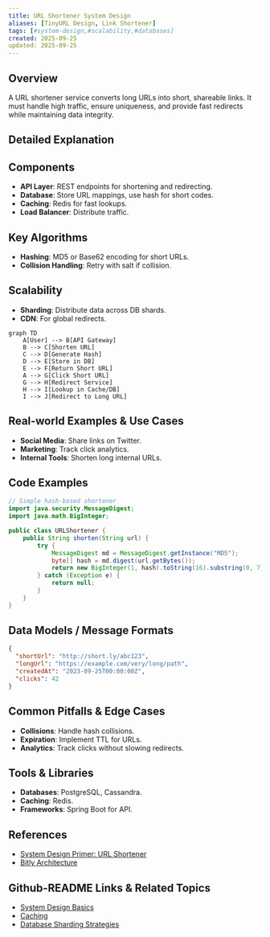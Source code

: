 ```yaml
---
title: URL Shortener System Design
aliases: [TinyURL Design, Link Shortener]
tags: [#system-design,#scalability,#databases]
created: 2025-09-25
updated: 2025-09-25
---
```


## Overview

A URL shortener service converts long URLs into short, shareable links. It must handle high traffic, ensure uniqueness, and provide fast redirects while maintaining data integrity.

## Detailed Explanation

## Components
- **API Layer**: REST endpoints for shortening and redirecting.
- **Database**: Store URL mappings, use hash for short codes.
- **Caching**: Redis for fast lookups.
- **Load Balancer**: Distribute traffic.

## Key Algorithms
- **Hashing**: MD5 or Base62 encoding for short URLs.
- **Collision Handling**: Retry with salt if collision.

## Scalability
- **Sharding**: Distribute data across DB shards.
- **CDN**: For global redirects.

```mermaid
graph TD
    A[User] --> B[API Gateway]
    B --> C[Shorten URL]
    C --> D[Generate Hash]
    D --> E[Store in DB]
    E --> F[Return Short URL]
    A --> G[Click Short URL]
    G --> H[Redirect Service]
    H --> I[Lookup in Cache/DB]
    I --> J[Redirect to Long URL]
```
## Real-world Examples & Use Cases

- **Social Media**: Share links on Twitter.
- **Marketing**: Track click analytics.
- **Internal Tools**: Shorten long internal URLs.

## Code Examples

```java
// Simple hash-based shortener
import java.security.MessageDigest;
import java.math.BigInteger;

public class URLShortener {
    public String shorten(String url) {
        try {
            MessageDigest md = MessageDigest.getInstance("MD5");
            byte[] hash = md.digest(url.getBytes());
            return new BigInteger(1, hash).toString(16).substring(0, 7);
        } catch (Exception e) {
            return null;
        }
    }
}
```

## Data Models / Message Formats

```json
{
  "shortUrl": "http://short.ly/abc123",
  "longUrl": "https://example.com/very/long/path",
  "createdAt": "2023-09-25T00:00:00Z",
  "clicks": 42
}
```

## Common Pitfalls & Edge Cases
- **Collisions**: Handle hash collisions.
- **Expiration**: Implement TTL for URLs.
- **Analytics**: Track clicks without slowing redirects.
## Tools & Libraries

- **Databases**: PostgreSQL, Cassandra.
- **Caching**: Redis.
- **Frameworks**: Spring Boot for API.

## References
- [System Design Primer: URL Shortener](https://github.com/donnemartin/system-design-primer#url-shortener)
- [Bitly Architecture](https://bitly.com/blog/)
## Github-README Links & Related Topics

- [System Design Basics](../system-design-basics/README.md)
- [Caching](../caching/README.md)
- [Database Sharding Strategies](../database-sharding-strategies/README.md)